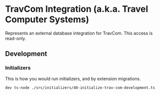 # TravCom Integration (a.k.a. Travel Computer Systems)

Represents an external database integration for TravCom.
This access is read-only.

## Development

### Initializers

This is how you would run initializers, and by extension migrations.

```bash
dev ts-node ./src/initializers/40-initialize-trav-com-development.ts
```
